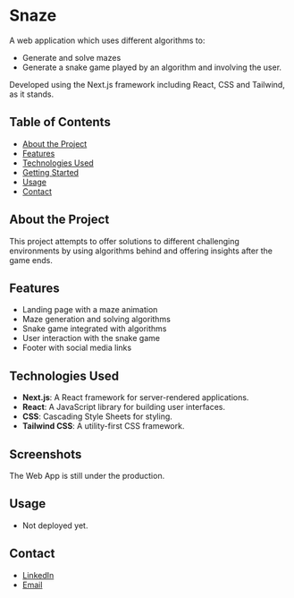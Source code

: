 # Snaze

A web application which uses different algorithms to: 
- Generate and solve mazes
- Generate a snake game played by an algorithm and involving the user.

Developed using the Next.js framework including React, CSS and Tailwind, as it stands. 


## Table of Contents

- [About the Project](#about-the-project)
- [Features](#features)
- [Technologies Used](#technologies-used)
- [Getting Started](#getting-started)
- [Usage](#usage)
- [Contact](#contact)

## About the Project

This project attempts to offer solutions to different challenging environments by using algorithms behind and offering insights after the game ends. 


## Features

- Landing page with a maze animation
- Maze generation and solving algorithms
- Snake game integrated with algorithms
- User interaction with the snake game
- Footer with social media links


## Technologies Used

- **Next.js**: A React framework for server-rendered applications.
- **React**: A JavaScript library for building user interfaces.
- **CSS**: Cascading Style Sheets for styling.
- **Tailwind CSS**: A utility-first CSS framework.


## Screenshots

The Web App is still under the production.


## Usage

- Not deployed yet.
  

## Contact

- [LinkedIn](https://www.linkedin.com/in/emanuel-florea-4a44bb299/)
- [Email](mailto:emanuel.ion.florea@gmail.com) 
